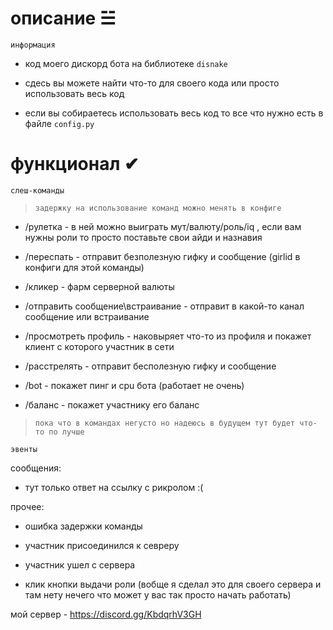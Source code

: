 # описание ☱︎

`информация`

- код моего дискорд бота на библиотеке `disnake`

- сдесь вы можете найти что-то для своего кода или просто использовать весь код

- если вы собираетесь использовать весь код то все что нужно есть в файле `config.py`

# функционал ✔︎

`слеш-команды`

> `задержку на использование команд можно менять в конфиге`

- /рулетка - в ней можно выиграть мут/валюту/роль/iq , если вам нужны роли то просто поставьте свои айди и назнавия

- /переспать - отправит безполезную гифку и сообщение (girlid в конфиги для этой команды)

- /кликер - фарм серверной валюты

- /отправить сообщение\встраивание - отправит в какой-то канал сообщение или встраивание

- /просмотреть профиль - наковыряет что-то из профиля и покажет клиент с которого участник в сети

- /расстрелять - отправит бесполезную гифку и сообщение

- /bot - покажет пинг и cpu бота (работает не очень)

- /баланс - покажет участнику его баланс

> `пока что в командах негусто но надеюсь в будущем тут будет что-то по лучше`

`эвенты`

сообщения:

- тут только ответ на ссылку с рикролом :(

прочее:

- ошибка задержки команды

- участник присоединился к севреру

- участник ушел с сервера

- клик кнопки выдачи роли (вобще я сделал это для своего сервера и там нету нечего что может у вас так просто начать работать)

мой сервер - https://discord.gg/KbdqrhV3GH